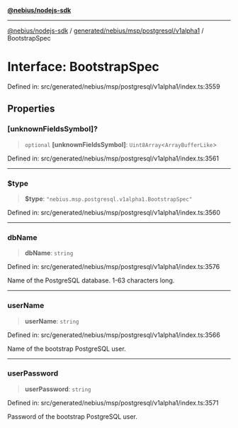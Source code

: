 [**@nebius/nodejs-sdk**](../../../../../../README.md)

***

[@nebius/nodejs-sdk](../../../../../../README.md) / [generated/nebius/msp/postgresql/v1alpha1](../README.md) / BootstrapSpec

# Interface: BootstrapSpec

Defined in: src/generated/nebius/msp/postgresql/v1alpha1/index.ts:3559

## Properties

### \[unknownFieldsSymbol\]?

> `optional` **\[unknownFieldsSymbol\]**: `Uint8Array`\<`ArrayBufferLike`\>

Defined in: src/generated/nebius/msp/postgresql/v1alpha1/index.ts:3561

***

### $type

> **$type**: `"nebius.msp.postgresql.v1alpha1.BootstrapSpec"`

Defined in: src/generated/nebius/msp/postgresql/v1alpha1/index.ts:3560

***

### dbName

> **dbName**: `string`

Defined in: src/generated/nebius/msp/postgresql/v1alpha1/index.ts:3576

Name of the PostgreSQL database. 1-63 characters long.

***

### userName

> **userName**: `string`

Defined in: src/generated/nebius/msp/postgresql/v1alpha1/index.ts:3566

Name of the bootstrap PostgreSQL user.

***

### userPassword

> **userPassword**: `string`

Defined in: src/generated/nebius/msp/postgresql/v1alpha1/index.ts:3571

Password of the bootstrap PostgreSQL user.
